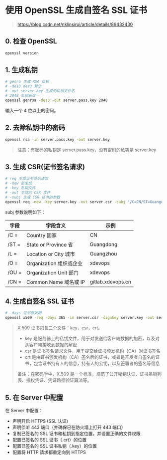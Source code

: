 # 使用 OpenSSL 生成自签名 SSL 证书

> <https://blog.csdn.net/nklinsirui/article/details/89432430>

## 0. 检查 OpenSSL

```bash
openssl version
```

## 1. 生成私钥

```bash
# genra 生成 RSA 私钥
# -des3 des3 算法
# -out server.key 生成的私钥文件名
# 2048 私钥长度
openssl genrsa -des3 -out server.pass.key 2048
```

输入一个 4 位以上的密码。

## 2. 去除私钥中的密码

```bash
openssl rsa -in server.pass.key -out server.key
```

> 注意：有密码的私钥是 server.pass.key，没有密码的私钥是 server.key

## 3. 生成 CSR(证书签名请求)

```bash
# req 生成证书签名请求
# -new 新生成
# -key 私钥文件
# -out 生成的 CSR 文件
# -subj 生成 CSR 证书的参数
openssl req -new -key server.key -out server.csr -subj "/C=CN/ST=Guangdong/L=Guangzhou/O=xdevops/OU=xdevops/CN=gitlab.xdevops.cn"
```

subj 参数说明如下：

| 字段 | 字段含义 | 示例 |
| ---- | -------- | ---- |
| /C =  | Country 国家 | CN |
| /ST = | State or Province 省 | Guangdong |
| /L = | Location or City 城市 |  Guangzhou |
| /O = | Organization 组织或企业 | xdevops |
| /OU = | Organization Unit 部门 | xdevops |
| /CN = | Common Name 域名或 IP | gitlab.xdevops.cn |

## 4. 生成自签名 SSL 证书

```bash
# -days 证书有效期
openssl x509 -req -days 365 -in server.csr -signkey server.key -out server.crt
```

> X.509 证书包含三个文件：key，csr，crt。
>
> - key 是服务器上的私钥文件，用于对发送给客户端数据的加密，以及对从客户端接收到数据的解密
> - csr 是证书签名请求文件，用于提交给证书颁发机构（CA）对证书签名
> - crt 是由证书颁发机构（CA）签名后的证书，或者是开发者自签名的证书，包含证书持有人的信息，持有人的公钥，以及签署者的签名等信息
>
> 备注：在密码学中，X.509 是一个标准，规范了公开秘钥认证、证书吊销列表、授权凭证、凭证路径验证算法等。

## 5. 在 Server 中配置

在 Server 中配置：

- 声明开启 HTTPS (SSL 认证)
- 声明侦听 443 端口（并确保已在防火墙上打开 443 端口）
- 复制已签名的 SSL 证书和私钥到指定位置，并设置正确的文件权限
- 配置已签名的 SSL 证书（.crt）的位置
- 配置已签名的 SSL 证书私钥（.key）的位置
- 配置将 HTTP 请求都重定向到 HTTPS
